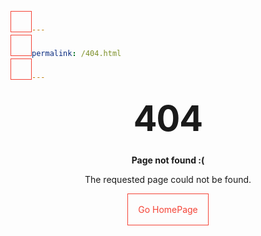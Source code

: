 ```yaml
---
permalink: /404.html
---
```


<style type="text/css" media="screen">
  .container {
    margin: 10px auto;
    max-width: 600px;
    text-align: center;
  }
  h1 {
    margin: 30px 0;
    font-size: 4em;
    line-height: 1;
    letter-spacing: -1px;
  }
  a {
    display: inline-block;
    padding: 1rem;
    border: 1px #f44336 solid;
    color: #f44336;
    text-decoration: none;
  }
  a:hover {
    background: #f44336;
    color: #fff;
  }
</style>

<article class="container">
  <h1>404</h1>
  <p><strong>Page not found :(</strong></p>
  <p>The requested page could not be found.</p>
  <a href="/">Go HomePage</a>
</article>